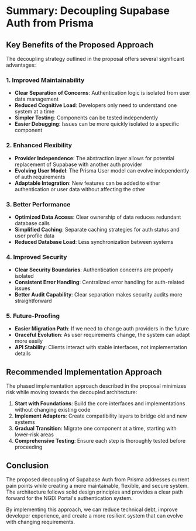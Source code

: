 # Summary: Decoupling Supabase Auth from Prisma

## Key Benefits of the Proposed Approach

The decoupling strategy outlined in the proposal offers several significant advantages:

### 1. Improved Maintainability

- **Clear Separation of Concerns**: Authentication logic is isolated from user data management
- **Reduced Cognitive Load**: Developers only need to understand one system at a time
- **Simpler Testing**: Components can be tested independently
- **Easier Debugging**: Issues can be more quickly isolated to a specific component

### 2. Enhanced Flexibility

- **Provider Independence**: The abstraction layer allows for potential replacement of Supabase with another auth provider
- **Evolving User Model**: The Prisma User model can evolve independently of auth requirements
- **Adaptable Integration**: New features can be added to either authentication or user data without affecting the other

### 3. Better Performance

- **Optimized Data Access**: Clear ownership of data reduces redundant database calls
- **Simplified Caching**: Separate caching strategies for auth status and user profile data
- **Reduced Database Load**: Less synchronization between systems

### 4. Improved Security

- **Clear Security Boundaries**: Authentication concerns are properly isolated
- **Consistent Error Handling**: Centralized error handling for auth-related issues
- **Better Audit Capability**: Clear separation makes security audits more straightforward

### 5. Future-Proofing

- **Easier Migration Path**: If we need to change auth providers in the future
- **Graceful Evolution**: As user requirements change, the system can adapt more easily
- **API Stability**: Clients interact with stable interfaces, not implementation details

## Recommended Implementation Approach

The phased implementation approach described in the proposal minimizes risk while moving towards the decoupled architecture:

1. **Start with Foundations**: Build the core interfaces and implementations without changing existing code
2. **Implement Adapters**: Create compatibility layers to bridge old and new systems
3. **Gradual Transition**: Migrate one component at a time, starting with lower-risk areas
4. **Comprehensive Testing**: Ensure each step is thoroughly tested before proceeding

## Conclusion

The proposed decoupling of Supabase Auth from Prisma addresses current pain points while creating a more maintainable, flexible, and secure system. The architecture follows solid design principles and provides a clear path forward for the NGDI Portal's authentication system.

By implementing this approach, we can reduce technical debt, improve developer experience, and create a more resilient system that can evolve with changing requirements.
